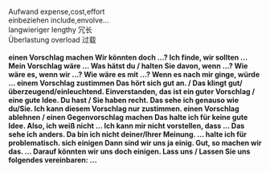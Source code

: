 Aufwand expense,cost,effort  
einbeziehen include,envolve...  
langwieriger lengthy 冗长  
Überlastung overload 过载  
<b>  
einen Vorschlag machen
Wir könnten doch ...?
Ich finde, wir sollten ...
Mein Vorschlag wäre ...
Was hätst du / halten Sie davon, wenn ...?
Wie wäre es, wenn wir ...? Wie wäre es mit ...?
Wenn es nach mir ginge, würde ...
einem Vorschlag zustimmen
Das hört sich gut an. / Das klingt gut/überzeugend/einleuchtend.
Einverstanden, das ist ein guter Vorschlag / eine gute Idee.
Du hast / Sie haben recht.
Das sehe ich genauso wie du/Sie.
Ich kann diesem Vorschlag nur zustimmen.
einen Vorschlag ablehnen / einen Gegenvorschlag machen
Das halte ich für keine gute Idee.
Also, ich weiß nicht ...
Ich kann mir nicht vorstellen, dass ...
Das sehe ich anders.
Da bin ich nicht deiner/Ihrer Meinung.
... halte ich für problematisch.
sich einigen
Dann sind wir uns ja einig.
Gut, so machen wir das.
... Darauf könnten wir uns doch einigen.
Lass uns / Lassen Sie uns folgendes vereinbaren: ...  
</b>  
